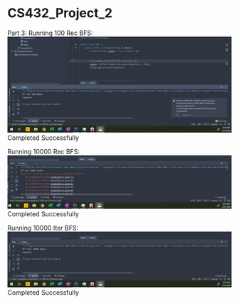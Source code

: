# CS432_Project_2

Part 3:
Running 100 Rec BFS:
![Image of Runtime BFS Rec 100](/Part3/rec100.jpg)
Completed Successfully

Running 10000 Rec BFS:
![Image of Runtime BFS Rec 10000](/Part3/rec10000.jpg)
Completed Successfully 


Running 10000 Iter BFS:
![Image of Runtime BFS Iter 10000](/Part3/iter10000.jpg)
Completed Successfully 
